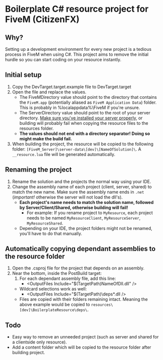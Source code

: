 # Boilerplate C# resource project for FiveM (CitizenFX)

## Why?
Setting up a development environment for every new project is a tedious process in FiveM when using C#. This project aims to remove the initial hurdle so you can start coding on your resource instantly.

## Initial setup
1. Copy the DevTarget.target.example file to DevTarget.target
2. Open the file and replace the values.
    * The FiveMDirectory value should point to the directory that contains the `FiveM.app` (potentially aliased as `FiveM Application Data`) folder. This is probably in %localappdata%\FiveM if you're unsure.
    * The ServerDirectory value should point to the root of your server directory. [Make sure you've installed your server properly](https://docs.fivem.net/server-manual/setting-up-a-server/), or building will probably fail when copying the resource files to the resources folder.
    * **The values should not end with a directory separator! Doing so might make the build fail.**
3. When building the project, the resource will be copied to the following folder: `[FiveM_Server]\server-data\[dev]\[NameOfSolution]\`. A `__resource.lua` file will be generated automatically.

## Renaming the project
1. Rename the solution and the projects the normal way using your IDE.
2. Change the assembly name of each project (client, server, shared) to match the new name. Make sure the assembly name ends in `.net` (*important!* otherwise the server will not load the dll's).
    * **Each project's name needs to match the solution name, followed by Server/Client/Shared, otherwise building will fail!**
        * For example: If you rename project to `MyResource`, each project needs to be named `MyResourceClient`, `MyResourceServer`, `MyResourceShared`.
    * Depending on your IDE, the project folders might not be renamed, you'll have to do that manually.

## Automatically copying dependant assemblies to the resource folder
1. Open the .csproj file for the project that depends on an assembly.
2. Near the bottom, inside the PostBuild target:
    1. For each dependant assembly file, add this line:
        * \<OutputFiles Include="$(TargetPath)NameOfDll.dll" />
    * Wildcard selections work as well:
        * \<OutputFiles Include="$(TargetPath)\deps\*.dll />
    * Files are copied with their folders remaining intact. Meaning the above example would be copied to `resources\[dev]\BoilerplateResource\deps\`.

## Todo
* Easy way to remove an unneeded project (such as server and shared for a clientside only resource).
* Add a content folder which will be copied to the resource folder after building project.
